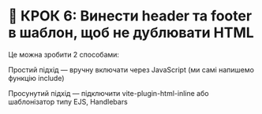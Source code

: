 # 🔧 КРОК 6: Винести header та footer в шаблон, щоб не дублювати HTML

Це можна зробити 2 способами:

Простий підхід — вручну включати через JavaScript (ми самі напишемо функцію include)

Просунутий підхід — підключити vite-plugin-html-inline або шаблонізатор типу EJS, Handlebars
